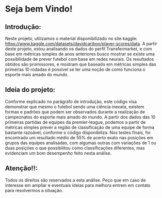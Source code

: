 # Seja bem Vindo!
## Introdução:
Neste projeto, utilizamos o material disponibilizado no site kaggle: https://www.kaggle.com/datasets/davidcariboo/player-scores/data.
A partir deste projeto, estou analisando os dados do perfil Transfermarket, e com base em métricas simples de anos anteriores busco mostrar se existe uma possibilidade de prever futebol com base em redes neurais. Os resultados obtidos são promissores, e mostram que baseado em métricas simples das primeiras 10 rodadas é possível se ter uma noção de como funciona o esporte mais amado do mundo.
## Ideia do projeto:
Conforme explicado no parágrafo de introdução, este código visa demonstrar que mesmo o futebol sendo uma ciência inexata, existem formas e padrões que podem ser observados durante a realização de campeonatos do esporte mais amado do mundo. A partir dos dados das 10 primeiras partidas de equipes da premier-league, podemos a partir de métricas simples prever a região de classificação de uma equipe de forma bastante razoável, conforme o código disponibiliza. Nos testes finais, foi encontrado um resultado médio de 55% de acerto exato nas posições em grupos das equipes analisadas, com algumas outras com variações de 1 ou duas posições o que possibilitou como classificações diferentes, mas evidenciam um bom desempenho feito nesta análise. 
## Atenção!!:
Todos os direitos são reservados a esta análise. Peço que em caso de interesse em ampliar e eventuais ideias para melhora entrem em contato para resolvermos a situação.
